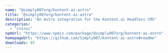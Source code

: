 ```yaml
---
name: "@simply007org/kontent-ai-astro"
title: "@simply007org/kontent-ai-astro"
description: "An Astro integration for the Kontent.ai Headless CMS"
categories:
  - "css+ui"
npmUrl: "https://www.npmjs.com/package/@simply007org/kontent-ai-astro"
homepageUrl: "https://github.com/Simply007/kontent-ai-astro#readme"
downloads: 93
---
```

